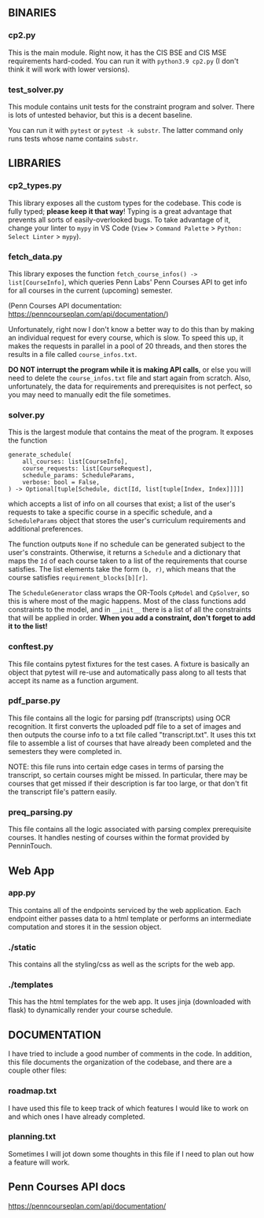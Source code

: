 ## BINARIES

### cp2.py
This is the main module. Right now, it has the CIS BSE and CIS MSE requirements hard-coded.
You can run it with `python3.9 cp2.py` (I don't think it will work with lower versions).

### test_solver.py
This module contains unit tests for the constraint program and solver. There is lots of
untested behavior, but this is a decent baseline.

You can run it with `pytest` or `pytest -k substr`. The latter command only runs tests whose
name contains `substr`.

## LIBRARIES

### cp2_types.py
This library exposes all the custom types for the codebase. This code is fully typed;
**please keep it that way**! Typing is a great advantage that prevents all sorts of
easily-overlooked bugs. To take advantage of it, change your linter to `mypy` in VS Code
(`View` > `Command Palette` > `Python: Select Linter` > `mypy`).

### fetch_data.py
This library exposes the function `fetch_course_infos() -> list[CourseInfo]`, which queries
Penn Labs' Penn Courses API to get info for all courses in the current (upcoming) semester.

(Penn Courses API documentation: https://penncourseplan.com/api/documentation/)

Unfortunately, right now I don't know a better way to do this than by making an individual
request for every course, which is slow. To speed this up, it makes the requests in parallel
in a pool of 20 threads, and then stores the results in a file called `course_infos.txt`.

**DO NOT interrupt the program while it is making API calls**, or else you will need to
delete the `course_infos.txt` file and start again from scratch. Also, unfortunately,
the data for requirements and prerequisites is not perfect, so you may need to manually
edit the file sometimes.

### solver.py
This is the largest module that contains the meat of the program. It exposes the function

```
generate_schedule(
    all_courses: list[CourseInfo],
    course_requests: list[CourseRequest],
    schedule_params: ScheduleParams,
    verbose: bool = False,
) -> Optional[tuple[Schedule, dict[Id, list[tuple[Index, Index]]]]]
```

which accepts a list of info on all courses that exist; a list of the user's requests
to take a specific course in a specific schedule, and a `ScheduleParams` object that
stores the user's curriculum requirements and additional preferences. 

The function outputs `None` if no schedule can be generated subject to the user's constraints.
Otherwise, it returns a `Schedule` and a dictionary that maps the `Id` of each course taken
to a list of the requirements that course satisfies. The list elements take the form `(b, r)`,
which means that the course satisfies `requirement_blocks[b][r]`.

The `ScheduleGenerator` class wraps the OR-Tools `CpModel` and `CpSolver`, so this is where
most of the magic happens. Most of the class functions add constraints to the model, and
in `__init__` there is a list of all the constraints that will be applied in order.
**When you add a constraint, don't forget to add it to the list!**

### conftest.py
This file contains pytest fixtures for the test cases. A fixture is basically an
object that pytest will re-use and automatically pass along to all tests that
accept its name as a function argument.

### pdf_parse.py
This file contains all the logic for parsing pdf (transcripts) using OCR recognition. It 
first converts the uploaded pdf file to a set of images and then outputs the course info to a txt
file called "transcript.txt". It uses this txt file to assemble a list of courses that have already been completed and the semesters they were completed in.

NOTE: this file runs into certain edge cases in terms of parsing the transcript, so certain courses might be missed. In particular, there may be courses that get missed if their description is far too large, or that don't fit the transcript file's pattern easily. 

### preq_parsing.py
This file contains all the logic associated with parsing complex prerequisite courses. It handles nesting of courses within the format provided by PenninTouch.

## Web App
### app.py
This contains all of the endpoints serviced by the web application. Each endpoint either passes data to a html template or performs an intermediate computation and stores it in the session object.

### ./static
This contains all the styling/css as well as the scripts for the web app. 

### ./templates
This has the html templates for the web app. It uses jinja (downloaded with flask) to dynamically render your course schedule.

## DOCUMENTATION

I have tried to include a good number of comments in the code. In addition, this
file documents the organization of the codebase, and there are a couple other files:

### roadmap.txt
I have used this file to keep track of which features I would like to work on and which
ones I have already completed.

### planning.txt
Sometimes I will jot down some thoughts in this file if I need to plan out how a feature
will work.

## Penn Courses API docs
https://penncourseplan.com/api/documentation/
